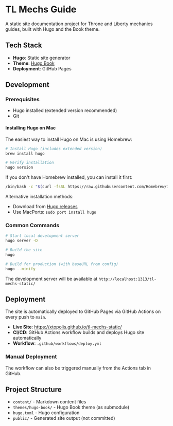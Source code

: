 # TL Mechs Guide

A static site documentation project for Throne and Liberty mechanics guides, built with Hugo and the Book theme.

## Tech Stack

- **Hugo**: Static site generator
- **Theme**: [Hugo Book](https://github.com/alex-shpak/hugo-book)
- **Deployment**: GitHub Pages

## Development

### Prerequisites

- Hugo installed (extended version recommended)
- Git

#### Installing Hugo on Mac

The easiest way to install Hugo on Mac is using Homebrew:

```bash
# Install Hugo (includes extended version)
brew install hugo

# Verify installation
hugo version
```

If you don't have Homebrew installed, you can install it first:

```bash
/bin/bash -c "$(curl -fsSL https://raw.githubusercontent.com/Homebrew/install/HEAD/install.sh)"
```

Alternative installation methods:
- Download from [Hugo releases](https://github.com/gohugoio/hugo/releases)
- Use MacPorts: `sudo port install hugo`

### Common Commands

```bash
# Start local development server
hugo server -D

# Build the site
hugo

# Build for production (with baseURL from config)
hugo --minify
```

The development server will be available at `http://localhost:1313/tl-mechs-static/`

## Deployment

The site is automatically deployed to GitHub Pages via GitHub Actions on every push to `main`.

- **Live Site**: https://xtopolis.github.io/tl-mechs-static/
- **CI/CD**: GitHub Actions workflow builds and deploys Hugo site automatically
- **Workflow**: `.github/workflows/deploy.yml`

### Manual Deployment

The workflow can also be triggered manually from the Actions tab in GitHub.

## Project Structure

- `content/` - Markdown content files
- `themes/hugo-book/` - Hugo Book theme (as submodule)
- `hugo.toml` - Hugo configuration
- `public/` - Generated site output (not committed)